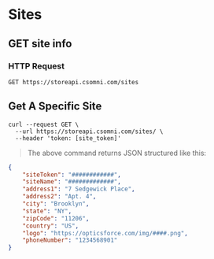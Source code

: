 # Sites

## GET site info

### HTTP Request

`GET https://storeapi.csomni.com/sites`

## Get A Specific Site

```shell
curl --request GET \
  --url https://storeapi.csomni.com/sites/ \
  --header 'token: [site_token]'
```

> The above command returns JSON structured like this:

```json
{
    "siteToken": "############",
    "siteName": "#############",
    "address1": "7 Sedgewick Place",
    "address2": "Apt. 4",
    "city": "Brooklyn",
    "state": "NY",
    "zipCode": "11206",
    "country": "US",
    "logo": "https://opticsforce.com/img/####.png",
    "phoneNumber": "1234568901"
}
```
